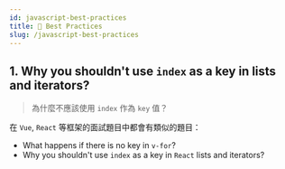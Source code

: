 ```yaml
---
id: javascript-best-practices
title: 📄 Best Practices
slug: /javascript-best-practices
---
```


## 1. Why you shouldn't use `index` as a key in lists and iterators?

> 為什麼不應該使用 `index` 作為 `key` 值？

在 `Vue`, `React` 等框架的面試題目中都會有類似的題目：

- What happens if there is no key in `v-for`?
- Why you shouldn't use `index` as a key in `React` lists and iterators?
